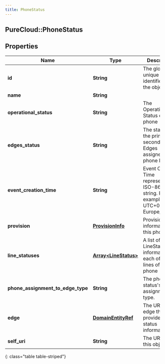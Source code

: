 ```yaml
---
title: PhoneStatus
---
```

## PureCloud::PhoneStatus

## Properties

|Name | Type | Description | Notes|
|------------ | ------------- | ------------- | -------------|
| **id** | **String** | The globally unique identifier for the object. | [optional] |
| **name** | **String** |  | [optional] |
| **operational_status** | **String** | The Operational Status of this phone | [optional] |
| **edges_status** | **String** | The status of the primary or secondary Edges assigned to the phone lines. | [optional] |
| **event_creation_time** | **String** | Event Creation Time represents an ISO-8601 string. For example: UTC, UTC+01:00, or Europe/London | [optional] |
| **provision** | [**ProvisionInfo**](ProvisionInfo.html) | Provision information for this phone | [optional] |
| **line_statuses** | [**Array&lt;LineStatus&gt;**](LineStatus.html) | A list of LineStatus information for each of the lines of this phone | [optional] |
| **phone_assignment_to_edge_type** | **String** | The phone status&#39;s edge assignment type. | [optional] |
| **edge** | [**DomainEntityRef**](DomainEntityRef.html) | The URI of the edge that provided this status information. | [optional] |
| **self_uri** | **String** | The URI for this object | [optional] |
{: class="table table-striped"}


